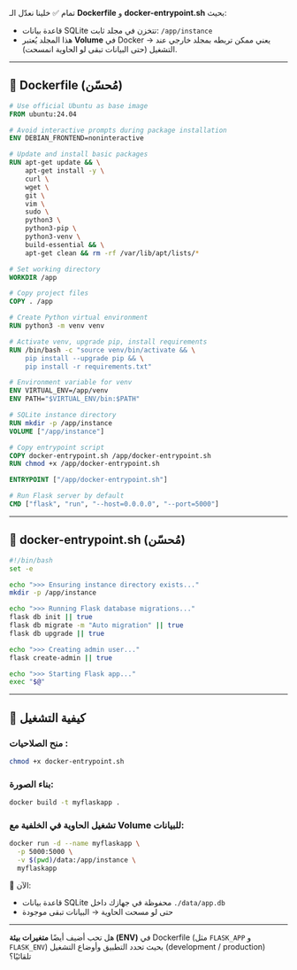 تمام ✅
خلينا نعدّل الـ **Dockerfile** و **docker-entrypoint.sh** بحيث:

* قاعدة بيانات SQLite تتخزن في مجلد ثابت: `/app/instance`
* هذا المجلد يُعتبر **Volume** في Docker → يعني ممكن تربطه بمجلد خارجي عند التشغيل (حتى البيانات تبقى لو الحاوية انمسحت).

---

## 🔹 Dockerfile (مُحسّن)

```dockerfile
# Use official Ubuntu as base image
FROM ubuntu:24.04

# Avoid interactive prompts during package installation
ENV DEBIAN_FRONTEND=noninteractive

# Update and install basic packages
RUN apt-get update && \
    apt-get install -y \
    curl \
    wget \
    git \
    vim \
    sudo \
    python3 \
    python3-pip \
    python3-venv \
    build-essential && \
    apt-get clean && rm -rf /var/lib/apt/lists/*

# Set working directory
WORKDIR /app

# Copy project files
COPY . /app

# Create Python virtual environment
RUN python3 -m venv venv

# Activate venv, upgrade pip, install requirements
RUN /bin/bash -c "source venv/bin/activate && \
    pip install --upgrade pip && \
    pip install -r requirements.txt"

# Environment variable for venv
ENV VIRTUAL_ENV=/app/venv
ENV PATH="$VIRTUAL_ENV/bin:$PATH"

# SQLite instance directory
RUN mkdir -p /app/instance
VOLUME ["/app/instance"]

# Copy entrypoint script
COPY docker-entrypoint.sh /app/docker-entrypoint.sh
RUN chmod +x /app/docker-entrypoint.sh

ENTRYPOINT ["/app/docker-entrypoint.sh"]

# Run Flask server by default
CMD ["flask", "run", "--host=0.0.0.0", "--port=5000"]
```

---

## 🔹 docker-entrypoint.sh (مُحسّن)

```bash
#!/bin/bash
set -e

echo ">>> Ensuring instance directory exists..."
mkdir -p /app/instance

echo ">>> Running Flask database migrations..."
flask db init || true
flask db migrate -m "Auto migration" || true
flask db upgrade || true

echo ">>> Creating admin user..."
flask create-admin || true

echo ">>> Starting Flask app..."
exec "$@"
```

---

## 🔹 كيفية التشغيل

### منح الصلاحيات :

```bash
chmod +x docker-entrypoint.sh
```
### بناء الصورة:

```bash
docker build -t myflaskapp .
```

### تشغيل الحاوية في الخلفية مع Volume للبيانات:

```bash
docker run -d --name myflaskapp \
  -p 5000:5000 \
  -v $(pwd)/data:/app/instance \
  myflaskapp
```

🔹 الآن:

* قاعدة بيانات SQLite محفوظة في جهازك داخل `./data/app.db`
* حتى لو مسحت الحاوية → البيانات تبقى موجودة

---

هل تحب أضيف أيضًا **متغيرات بيئة (ENV)** في Dockerfile (مثل `FLASK_APP` و `FLASK_ENV`) بحيث تحدد التطبيق وأوضاع التشغيل (development / production) تلقائيًا؟

